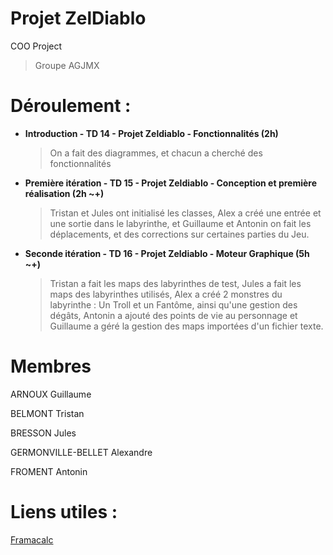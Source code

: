 # Projet ZelDiablo
COO Project

> Groupe AGJMX

Déroulement :
==

- **Introduction - TD 14 - Projet Zeldiablo - Fonctionnalités (2h)**
    > On a fait des diagrammes, et chacun a cherché des fonctionnalités
- **Première itération - TD 15 - Projet Zeldiablo - Conception et première réalisation (2h ~+)**
    > Tristan et Jules ont initialisé les classes, Alex a créé une entrée et une sortie dans le labyrinthe, et Guillaume et Antonin on fait les déplacements, et des corrections sur certaines parties du Jeu.
- **Seconde itération - TD 16 - Projet Zeldiablo - Moteur Graphique (5h ~+)**
    > Tristan a fait les maps des labyrinthes de test, Jules a fait les maps des labyrinthes utilisés, Alex a créé 2 monstres du labyrinthe : Un Troll et un Fantôme, ainsi qu'une gestion des dégâts, Antonin a ajouté des points de vie au personnage et Guillaume a géré la gestion des maps importées d'un fichier texte.


# Membres

ARNOUX Guillaume

BELMONT Tristan

BRESSON Jules

GERMONVILLE-BELLET Alexandre

FROMENT Antonin

# Liens utiles :

[Framacalc](https://lite.framacalc.org/9nif-2021_zeldiablo_groupe_abbgf)
